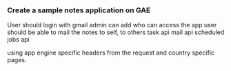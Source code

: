 ### Create a sample notes application on GAE

User should login with gmail
admin can add who can access the app
user should be able to mail the notes to self, to others
task api
mail api
scheduled jobs api


using app engine specific headers from the request and country specific
pages.
